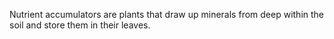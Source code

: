 Nutrient accumulators are plants that draw up minerals from deep within the soil and store them in their leaves.